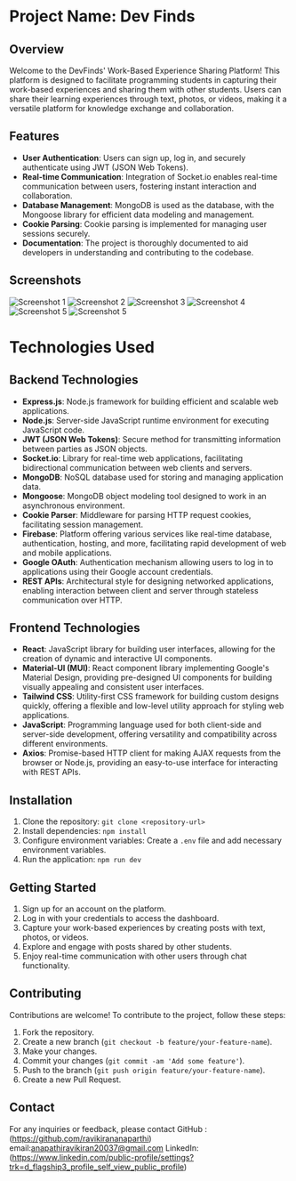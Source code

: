 # Project Name: Dev Finds

## Overview

Welcome to the DevFinds' Work-Based Experience Sharing Platform! This platform is designed to facilitate programming students in capturing their work-based experiences and sharing them with other students. Users can share their learning experiences through text, photos, or videos, making it a versatile platform for knowledge exchange and collaboration.

## Features

-   **User Authentication**: Users can sign up, log in, and securely authenticate using JWT (JSON Web Tokens).
-   **Real-time Communication**: Integration of Socket.io enables real-time communication between users, fostering instant interaction and collaboration.
-   **Database Management**: MongoDB is used as the database, with the Mongoose library for efficient data modeling and management.
-   **Cookie Parsing**: Cookie parsing is implemented for managing user sessions securely.
-   **Documentation**: The project is thoroughly documented to aid developers in understanding and contributing to the codebase.

## Screenshots

![Screenshot 1](/client/s1.png)
![Screenshot 2](/client/s2.png)
![Screenshot 3](/client/s3.png)
![Screenshot 4](/client/s4.png)
![Screenshot 5](/client/s5.jpg)
![Screenshot 5](/client/s6.jpg)




# Technologies Used

## Backend Technologies
- **Express.js**: Node.js framework for building efficient and scalable web applications.
- **Node.js**: Server-side JavaScript runtime environment for executing JavaScript code.
- **JWT (JSON Web Tokens)**: Secure method for transmitting information between parties as JSON objects.
- **Socket.io**: Library for real-time web applications, facilitating bidirectional communication between web clients and servers.
- **MongoDB**: NoSQL database used for storing and managing application data.
- **Mongoose**: MongoDB object modeling tool designed to work in an asynchronous environment.
- **Cookie Parser**: Middleware for parsing HTTP request cookies, facilitating session management.
- **Firebase**: Platform offering various services like real-time database, authentication, hosting, and more, facilitating rapid development of web and mobile applications.
- **Google OAuth**: Authentication mechanism allowing users to log in to applications using their Google account credentials.
- **REST APIs**: Architectural style for designing networked applications, enabling interaction between client and server through stateless communication over HTTP.

## Frontend Technologies
- **React**: JavaScript library for building user interfaces, allowing for the creation of dynamic and interactive UI components.
- **Material-UI (MUI)**: React component library implementing Google's Material Design, providing pre-designed UI components for building visually appealing and consistent user interfaces.
- **Tailwind CSS**: Utility-first CSS framework for building custom designs quickly, offering a flexible and low-level utility approach for styling web applications.
- **JavaScript**: Programming language used for both client-side and server-side development, offering versatility and compatibility across different environments.
- **Axios**: Promise-based HTTP client for making AJAX requests from the browser or Node.js, providing an easy-to-use interface for interacting with REST APIs.


## Installation

1.  Clone the repository: `git clone <repository-url>`
2.  Install dependencies: `npm install`
3.  Configure environment variables: Create a `.env` file and add necessary environment variables.
4.  Run the application: `npm run dev`

## Getting Started

1.  Sign up for an account on the platform.
2.  Log in with your credentials to access the dashboard.
3.  Capture your work-based experiences by creating posts with text, photos, or videos.
4.  Explore and engage with posts shared by other students.
5.  Enjoy real-time communication with other users through chat functionality.

## Contributing

Contributions are welcome! To contribute to the project, follow these steps:

1.  Fork the repository.
2.  Create a new branch (`git checkout -b feature/your-feature-name`).
3.  Make your changes.
4.  Commit your changes (`git commit -am 'Add some feature'`).
5.  Push to the branch (`git push origin feature/your-feature-name`).
6.  Create a new Pull Request.



## Contact

For any inquiries or feedback, please contact 
GitHub :(https://github.com/ravikirananaparthi) 
email:anapathiravikiran20037@gmail.com
LinkedIn:(https://www.linkedin.com/public-profile/settings?trk=d_flagship3_profile_self_view_public_profile)

